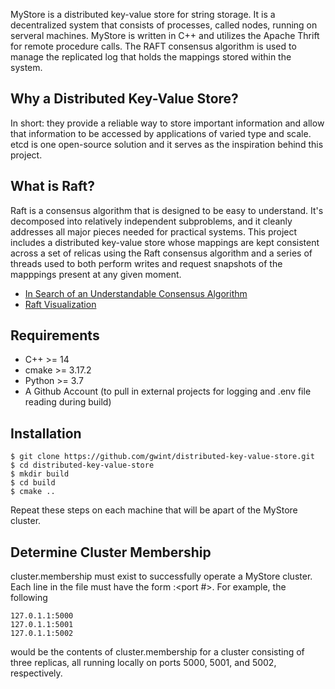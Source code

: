 MyStore is a distributed key-value store for string storage.  It is a decentralized
system that consists of processes, called nodes, running on serveral machines.  MyStore
is written in C++ and utilizes the Apache Thrift for remote procedure calls.  The RAFT
consensus algorithm is used to manage the replicated log that holds the mappings stored
within the system.

## Why a Distributed Key-Value Store?

In short: they provide a reliable way to store important information and allow
that information to be accessed by applications of varied type and scale.
etcd is one open-source solution and it serves as the inspiration behind this
project.

## What is Raft?

Raft is a consensus algorithm that is designed to be easy to understand. It's
decomposed into relatively independent subproblems, and it cleanly
addresses all major pieces needed for practical systems.  This project
includes a distributed key-value store whose mappings are kept consistent across
a set of relicas using the Raft consensus algorithm and a series of threads
used to both perform writes and request snapshots of the mapppings present
at any given moment.

- [In Search of an Understandable Consensus Algorithm](https://raft.github.io/raft.pdf)
- [Raft Visualization](https://raft.github.io/)

## Requirements

- C++ >= 14
- cmake >= 3.17.2
- Python >= 3.7
- A Github Account (to pull in external projects for logging and .env file reading during build)

## Installation

```
$ git clone https://github.com/gwint/distributed-key-value-store.git
$ cd distributed-key-value-store
$ mkdir build
$ cd build
$ cmake ..
```
Repeat these steps on each machine that will be apart of the MyStore cluster.

## Determine Cluster Membership

cluster.membership must exist to successfully operate a MyStore cluster.  Each line
in the file must have the form <ip-address>:<port #>.  For example, the following

    127.0.1.1:5000
    127.0.1.1:5001
    127.0.1.1:5002

would be the contents of cluster.membership for a cluster consisting of three replicas,
all running locally on ports 5000, 5001, and 5002, respectively.
